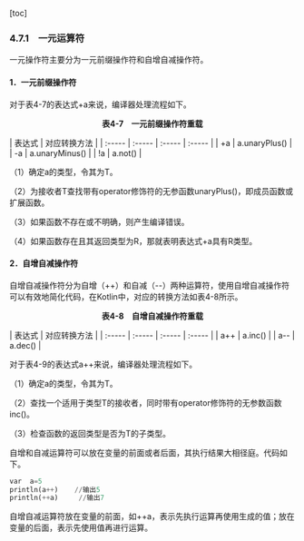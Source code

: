 [toc]

### 4.7.1　一元运算符

一元操作符主要分为一元前缀操作符和自增自减操作符。

#### 1．一元前缀操作符

对于表4-7的表达式+a来说，编译器处理流程如下。

<center class="my_markdown"><b class="my_markdown">表4-7　一元前缀操作符重载</b></center>

| 表达式 | 对应转换方法 |
| :-----  | :-----  | :-----  | :-----  |
| +a | a.unaryPlus() |
| -a | a.unaryMinus() |
| !a | a.not() |

（1）确定a的类型，令其为T。

（2）为接收者T查找带有operator修饰符的无参函数unaryPlus()，即成员函数或扩展函数。

（3）如果函数不存在或不明确，则产生编译错误。

（4）如果函数存在且其返回类型为R，那就表明表达式+a具有R类型。

#### 2．自增自减操作符

自增自减操作符分为自增（++）和自减（--）两种运算符，使用自增自减操作符可以有效地简化代码，在Kotlin中，对应的转换方法如表4-8所示。

<center class="my_markdown"><b class="my_markdown">表4-8　自增自减操作符重载</b></center>

| 表达式 | 对应转换方法 |
| :-----  | :-----  | :-----  | :-----  |
| a++ | a.inc() |
| a-- | a.dec() |

对于表4-9的表达式a++来说，编译器处理流程如下。

（1）确定a的类型，令其为T。

（2）查找一个适用于类型T的接收者，同时带有operator修饰符的无参数函数inc()。

（3）检查函数的返回类型是否为T的子类型。

自增和自减运算符可以放在变量的前面或者后面，其执行结果大相径庭。代码如下。

```python
var  a=5
println(a++)    //输出5
println(++a)     //输出7
```

自增自减运算符放在变量的前面，如++a，表示先执行运算再使用生成的值；放在变量的后面，表示先使用值再进行运算。

